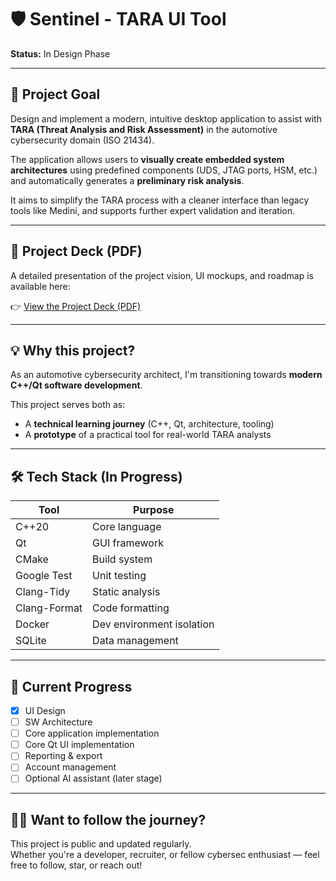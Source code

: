 # 🛡️ Sentinel - TARA UI Tool

**Status:** In Design Phase  

---

## 🎯 Project Goal

Design and implement a modern, intuitive desktop application to assist with **TARA (Threat Analysis and Risk Assessment)** in the automotive cybersecurity domain (ISO 21434).

The application allows users to **visually create embedded system architectures** using predefined components (UDS, JTAG ports, HSM, etc.) and automatically generates a **preliminary risk analysis**.

It aims to simplify the TARA process with a cleaner interface than legacy tools like Medini, and supports further expert validation and iteration.

---

## 📄 Project Deck (PDF)

A detailed presentation of the project vision, UI mockups, and roadmap is available here:

👉 [View the Project Deck (PDF)](assets/TARA_UI_Deck.pdf)

---

## 💡 Why this project?

As an automotive cybersecurity architect, I'm transitioning towards **modern C++/Qt software development**.

This project serves both as:
- A **technical learning journey** (C++, Qt, architecture, tooling)
- A **prototype** of a practical tool for real-world TARA analysts

---

## 🛠️ Tech Stack (In Progress)

| Tool           | Purpose                     |
|----------------|-----------------------------|
| C++20          | Core language               |
| Qt             | GUI framework               |
| CMake          | Build system                |
| Google Test    | Unit testing                |
| Clang-Tidy     | Static analysis             |
| Clang-Format   | Code formatting             |
| Docker         | Dev environment isolation   |
| SQLite         | Data management             |

---

## 📍 Current Progress

- [x] UI Design
- [ ] SW Architecture
- [ ] Core application implementation
- [ ] Core Qt UI implementation
- [ ] Reporting & export
- [ ] Account management
- [ ] Optional AI assistant (later stage)

---

## 🙋‍♂️ Want to follow the journey?

This project is public and updated regularly.  
Whether you're a developer, recruiter, or fellow cybersec enthusiast — feel free to follow, star, or reach out!

